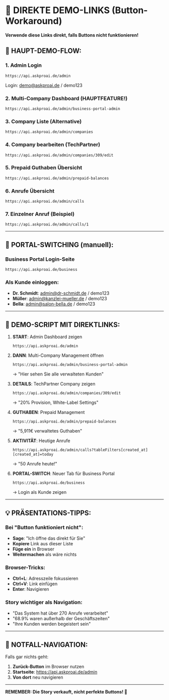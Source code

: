 # 🔗 DIREKTE DEMO-LINKS (Button-Workaround)

**Verwende diese Links direkt, falls Buttons nicht funktionieren!**

## 📌 HAUPT-DEMO-FLOW:

### 1. Admin Login
```
https://api.askproai.de/admin
```
Login: demo@askproai.de / demo123

### 2. Multi-Company Dashboard (HAUPTFEATURE!)
```
https://api.askproai.de/admin/business-portal-admin
```

### 3. Company Liste (Alternative)
```
https://api.askproai.de/admin/companies
```

### 4. Company bearbeiten (TechPartner)
```
https://api.askproai.de/admin/companies/309/edit
```

### 5. Prepaid Guthaben Übersicht
```
https://api.askproai.de/admin/prepaid-balances
```

### 6. Anrufe Übersicht
```
https://api.askproai.de/admin/calls
```

### 7. Einzelner Anruf (Beispiel)
```
https://api.askproai.de/admin/calls/1
```

---

## 🔄 PORTAL-SWITCHING (manuell):

### Business Portal Login-Seite
```
https://api.askproai.de/business
```

### Als Kunde einloggen:
- **Dr. Schmidt**: admin@dr-schmidt.de / demo123
- **Müller**: admin@kanzlei-mueller.de / demo123
- **Bella**: admin@salon-bella.de / demo123

---

## 🎯 DEMO-SCRIPT MIT DIREKTLINKS:

1. **START**: Admin Dashboard zeigen
   ```
   https://api.askproai.de/admin
   ```

2. **DANN**: Multi-Company Management öffnen
   ```
   https://api.askproai.de/admin/business-portal-admin
   ```
   → "Hier sehen Sie alle verwalteten Kunden"

3. **DETAILS**: TechPartner Company zeigen
   ```
   https://api.askproai.de/admin/companies/309/edit
   ```
   → "20% Provision, White-Label Settings"

4. **GUTHABEN**: Prepaid Management
   ```
   https://api.askproai.de/admin/prepaid-balances
   ```
   → "5,911€ verwaltetes Guthaben"

5. **AKTIVITÄT**: Heutige Anrufe
   ```
   https://api.askproai.de/admin/calls?tableFilters[created_at][created_at]=today
   ```
   → "50 Anrufe heute!"

6. **PORTAL-SWITCH**: Neuer Tab für Business Portal
   ```
   https://api.askproai.de/business
   ```
   → Login als Kunde zeigen

---

## 💡 PRÄSENTATIONS-TIPPS:

### Bei "Button funktioniert nicht":
- **Sage**: "Ich öffne das direkt für Sie"
- **Kopiere** Link aus dieser Liste
- **Füge ein** in Browser
- **Weitermachen** als wäre nichts

### Browser-Tricks:
- **Ctrl+L**: Adresszeile fokussieren
- **Ctrl+V**: Link einfügen
- **Enter**: Navigieren

### Story wichtiger als Navigation:
- "Das System hat über 270 Anrufe verarbeitet"
- "68.9% waren außerhalb der Geschäftszeiten"
- "Ihre Kunden werden begeistert sein"

---

## 🚨 NOTFALL-NAVIGATION:

Falls gar nichts geht:
1. **Zurück-Button** im Browser nutzen
2. **Startseite**: https://api.askproai.de/admin
3. **Von dort** neu navigieren

---

**REMEMBER: Die Story verkauft, nicht perfekte Buttons! 🚀**